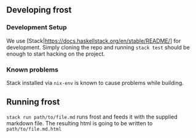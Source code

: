 ## Developing frost

### Development Setup
We use [Stack|https://docs.haskellstack.org/en/stable/README/] for development.
Simply cloning the repo and running `stack test` should be enough to start hacking on the project.

### Known problems
Stack installed via `nix-env` is known to cause problems while building.

## Running frost
`stack run path/to/file.md` runs frost and feeds it with the supplied markdown file. The resulting html is going to be written to `path/to/file.md.html`
